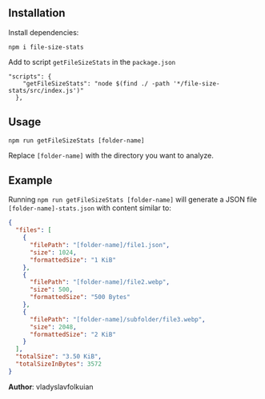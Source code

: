 ## Installation

Install dependencies:


```npm i file-size-stats```


Add to script ``getFileSizeStats`` in the ``package.json``

```code
"scripts": {
    "getFileSizeStats": "node $(find ./ -path '*/file-size-stats/src/index.js')"
  },
```

## Usage

```npm run getFileSizeStats [folder-name]```

Replace ```[folder-name]``` with the directory you want to analyze.

## Example

Running ```npm run getFileSizeStats [folder-name]``` will generate a JSON file ```[folder-name]-stats.json``` with content similar to:

```json
{
  "files": [
    {
      "filePath": "[folder-name]/file1.json",
      "size": 1024,
      "formattedSize": "1 KiB"
    },
    {
      "filePath": "[folder-name]/file2.webp",
      "size": 500,
      "formattedSize": "500 Bytes"
    },
    {
      "filePath": "[folder-name]/subfolder/file3.webp",
      "size": 2048,
      "formattedSize": "2 KiB"
    }
  ],
  "totalSize": "3.50 KiB",
  "totalSizeInBytes": 3572
}
```
**Author**: vladyslavfolkuian
